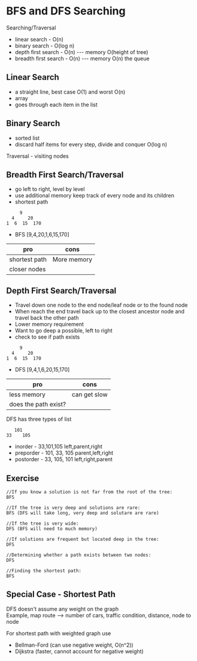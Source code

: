 # BFS and DFS Searching

Searching/Traversal
- linear search - O(n)
- binary search - O(log n)
- depth first search - O(n) --- memory O(height of tree)
- breadth first search - O(n) --- memory O(n) the queue 
 
## Linear Search 
- a straight line, best case O(1) and worst O(n)
- array
- goes through each item in the list

## Binary Search
- sorted list
- discard half items for every step, divide and conquer O(log n)

Traversal - visiting nodes

## Breadth First Search/Traversal
- go left to right, level by level
- use additional memory keep track of every node and its children
- shortest path
```
     9
  4     20
1  6  15  170
```
- BFS [9,4,20,1,6,15,170]

| pro | cons |
| --- | --- |
| shortest path | More memory |
| closer nodes  |             |

## Depth First Search/Traversal
- Travel down one node to the end node/leaf node or to the found node
- When reach the end travel back up to the closest ancestor node and travel back the other path
- Lower memory requirement 
- Want to go deep a possible, left to right
- check to see if path exists
```
     9
  4     20
1  6  15  170
```
- DFS [9,4,1,6,20,15,170]

| pro | cons |
| --- | --- |
| less memory          | can get slow |
| does the path exist? |              |

DFS has three types of list
```
   101
33    105
```
- inorder - 33,101,105       left,parent,right
- preporder - 101, 33, 105   parent,left,right
- postorder - 33, 105, 101   left,right,parent

## Exercise
```
//If you know a solution is not far from the root of the tree:
BFS

//If the tree is very deep and solutions are rare: 
BFS (DFS will take long, very deep and solutare are rare)

//If the tree is very wide:
DFS (BFS will need to much memory)

//If solutions are frequent but located deep in the tree:
DFS

//Determining whether a path exists between two nodes:
DFS

//Finding the shortest path:
BFS
```

## Special Case - Shortest Path
DFS doesn't assume any weight on the graph  
Example, map route --> number of cars, traffic condition, distance, node to node

For shortest path with weighted graph use
- Bellman-Ford (can use negative weight, O(n^2))
- Dijkstra (faster, cannot account for negative weight)